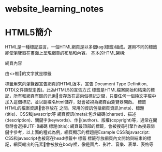 # website_learning_notes
# HTML5簡介
HTML是一種標記語言，一個HTML網頁是以多個tag(標籤)組成。運用不同的標籤能使瀏覽器在畫面上呈現網頁的布局和內容。
基本的HTML架構:
<!DOCTYPE HTML>
<html>
  <head>
    <metacharset="UTF-8">
    <title> Example </title>
  </head>
  <body>
    網頁內容
  </body>
</html>

由<>框的文字就是標籤

<!DOCTYPE HTML>標籤用來向瀏覽器宣告網頁的HTML版本，宣告 Document Type Definition, DTD(文件類型定義)。此為HTML5的宣告方式

<html> </html>標籤是HTML檔案開始和結束的標記，所有和網頁有關的元素會存放在這兩個標記之間，只要任何一個純文字檔中加入這個標記，並以副檔名html儲存，就會被視為網頁由瀏覽器開啟。

<head>標籤
  HTML的檔案資訊會存放在<head> </head>之間，常用的資訊包括網頁資訊(meta)、標題(title)、CSS和javascript等
  網頁資訊(meta):包含編碼(charset)、描述(description)、關鍵字(keywords)、作(author)、版權(copyright)等，通常在開發時會選擇UTF-8編碼
  標題(title): 網頁最頂部的標籤，會被搜尋引擎作為搜尋關鍵字參考，以上面的程式為例，網頁顯示的標題是Example
  CSS和javascript: CSS和javascript也被寫在head標籤中

<body>標籤
  <body>標籤存放網頁內文開始與結束的標記，網頁輸出的元素會被放在body裡，像是圖片、影片、音樂、表單、表格等

